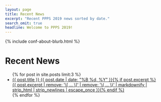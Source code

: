 ```yaml
---
layout: page
title: Recent News
excerpt: "Recent PPPS 2019 news sorted by date."
search_omit: true
headline: Welcome to PPPS 2019!
---
```


{% include conf-about-blurb.html %}

<h1>Recent News</h1>

<ul class="post-list">
{% for post in site.posts limit:3 %}
  <li><article><a href="{{ site.url }}{{ post.url }}">{{ post.title }} <span class="entry-date"><time datetime="{{ post.date | date_to_xmlschema }}">{{ post.date | date: "%B %d, %Y" }}</time></span>{% if post.excerpt %} <span class="excerpt">{{ post.excerpt | remove: '\[ ... \]' | remove: '\( ... \)' | markdownify | strip_html | strip_newlines | escape_once }}</span>{% endif %}</a></article></li>
{% endfor %}
</ul>

